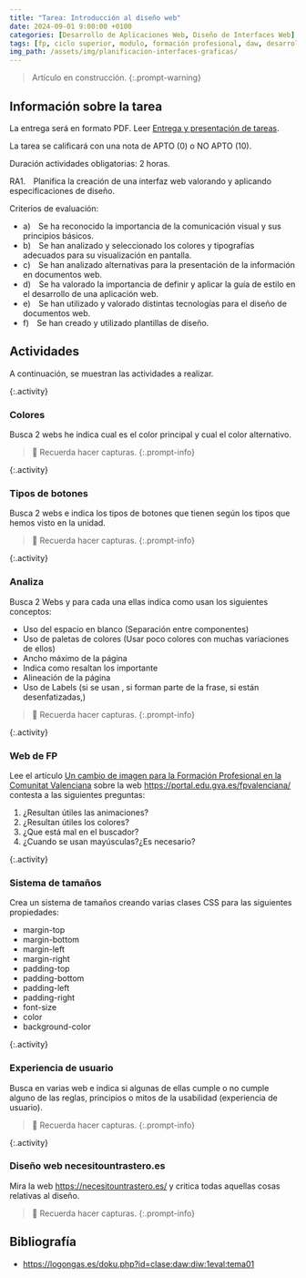 ```yaml
---
title: "Tarea: Introducción al diseño web"
date: 2024-09-01 9:00:00 +0100
categories: [Desarrollo de Aplicaciones Web, Diseño de Interfaces Web]
tags: [fp, ciclo superior, modulo, formación profesional, daw, desarrollo de aplicaciones web, diseño de interfaces web, diw]
img_path: /assets/img/planificacion-interfaces-graficas/
---
```


> Artículo en construcción.
{:.prompt-warning}

## Información sobre la tarea

La entrega será en formato PDF. Leer [Entrega y presentación de tareas](/posts/entrega-presentacion-tareas/).

La tarea se calificará con una nota de APTO (0) o NO APTO (10).

Duración actividades obligatorias: 2 horas.

RA1. Planifica la creación de una interfaz web valorando y aplicando especificaciones de diseño.

Criterios de evaluación:

- a) Se ha reconocido la importancia de la comunicación visual y sus principios básicos.
- b) Se han analizado y seleccionado los colores y tipografías adecuados para su visualización en pantalla.
- c) Se han analizado alternativas para la presentación de la información en documentos web.
- d) Se ha valorado la importancia de definir y aplicar la guía de estilo en el desarrollo de una aplicación web.
- e) Se han utilizado y valorado distintas tecnologías para el diseño de documentos web.
- f) Se han creado y utilizado plantillas de diseño.

## Actividades

A continuación, se muestran las actividades a realizar.

{:.activity}
### Colores

Busca 2 webs he indica cual es el color principal y cual el color alternativo.

> 📸 Recuerda hacer capturas.
{:.prompt-info}

{:.activity}
### Tipos de botones

Busca 2 webs e indica los tipos de botones que tienen según los tipos que hemos visto en la unidad.

> 📸 Recuerda hacer capturas.
{:.prompt-info}

{:.activity}
### Analiza

Busca 2 Webs y para cada una ellas indica como usan los siguientes conceptos:

- Uso del espacio en blanco (Separación entre componentes)
- Uso de paletas de colores (Usar poco colores con muchas variaciones de ellos)
- Ancho máximo de la página
- Indica como resaltan los importante
- Alineación de la página
- Uso de Labels (si se usan , si forman parte de la frase, si están desenfatizadas,)

> 📸 Recuerda hacer capturas.
{:.prompt-info}

{:.activity}
### Web de FP

Lee el artículo [Un cambio de imagen para la Formación Profesional en la Comunitat Valenciana](https://graffica.info/un-cambio-de-imagen-para-la-formacion-profesional-en-la-comunitat-valenciana/) sobre la web <https://portal.edu.gva.es/fpvalenciana/> contesta a las siguientes preguntas:

1. ¿Resultan útiles las animaciones?
1. ¿Resultan útiles los colores?
1. ¿Que está mal en el buscador?
1. ¿Cuando se usan mayúsculas?¿Es necesario?

{:.activity}
### Sistema de tamaños

Crea un sistema de tamaños creando varias clases CSS para las siguientes propiedades:

- margin-top
- margin-bottom
- margin-left
- margin-right
- padding-top
- padding-bottom
- padding-left
- padding-right
- font-size
- color
- background-color

{:.activity}
### Experiencia de usuario

Busca en varias web e indica si algunas de ellas cumple o no cumple alguno de las reglas, principios o mitos de la usabilidad (experiencia de usuario).

> 📸 Recuerda hacer capturas.
{:.prompt-info}

{:.activity}
### Diseño web necesitountrastero.es

Mira la web <https://necesitountrastero.es/> y critica todas aquellas cosas relativas al diseño.

> 📸 Recuerda hacer capturas.
{:.prompt-info}

## Bibliografía

- <https://logongas.es/doku.php?id=clase:daw:diw:1eval:tema01>

